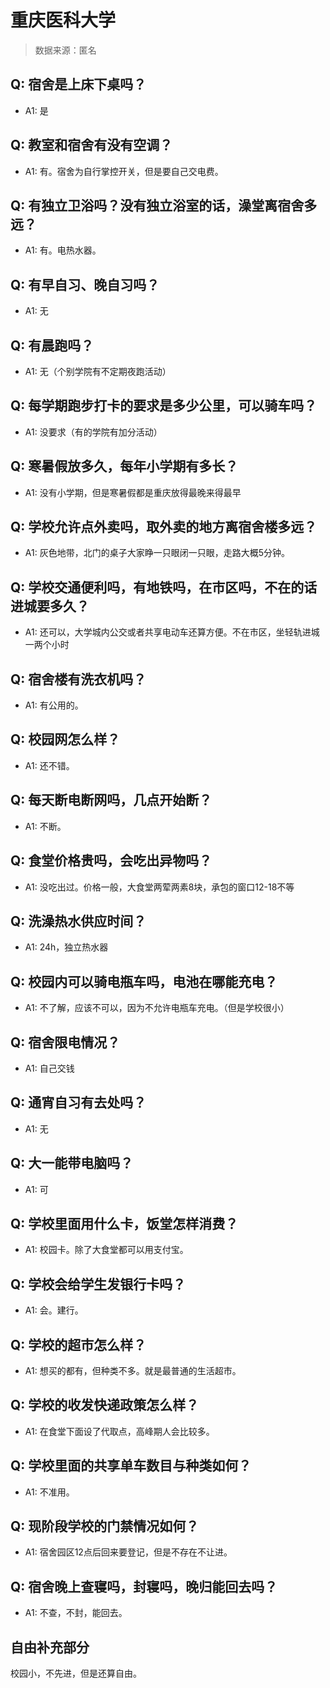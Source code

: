# 重庆医科大学

> 数据来源：匿名

## Q: 宿舍是上床下桌吗？

- A1: 是

## Q: 教室和宿舍有没有空调？

- A1: 有。宿舍为自行掌控开关，但是要自己交电费。

## Q: 有独立卫浴吗？没有独立浴室的话，澡堂离宿舍多远？

- A1: 有。电热水器。

## Q: 有早自习、晚自习吗？

- A1: 无

## Q: 有晨跑吗？

- A1: 无（个别学院有不定期夜跑活动）

## Q: 每学期跑步打卡的要求是多少公里，可以骑车吗？

- A1: 没要求（有的学院有加分活动）

## Q: 寒暑假放多久，每年小学期有多长？

- A1: 没有小学期，但是寒暑假都是重庆放得最晚来得最早

## Q: 学校允许点外卖吗，取外卖的地方离宿舍楼多远？

- A1: 灰色地带，北门的桌子大家睁一只眼闭一只眼，走路大概5分钟。

## Q: 学校交通便利吗，有地铁吗，在市区吗，不在的话进城要多久？

- A1: 还可以，大学城内公交或者共享电动车还算方便。不在市区，坐轻轨进城一两个小时

## Q: 宿舍楼有洗衣机吗？

- A1: 有公用的。

## Q: 校园网怎么样？

- A1: 还不错。

## Q: 每天断电断网吗，几点开始断？

- A1: 不断。

## Q: 食堂价格贵吗，会吃出异物吗？

- A1: 没吃出过。价格一般，大食堂两荤两素8块，承包的窗口12-18不等

## Q: 洗澡热水供应时间？

- A1: 24h，独立热水器

## Q: 校园内可以骑电瓶车吗，电池在哪能充电？

- A1: 不了解，应该不可以，因为不允许电瓶车充电。（但是学校很小）

## Q: 宿舍限电情况？

- A1: 自己交钱

## Q: 通宵自习有去处吗？

- A1: 无

## Q: 大一能带电脑吗？

- A1: 可

## Q: 学校里面用什么卡，饭堂怎样消费？

- A1: 校园卡。除了大食堂都可以用支付宝。

## Q: 学校会给学生发银行卡吗？

- A1: 会。建行。

## Q: 学校的超市怎么样？

- A1: 想买的都有，但种类不多。就是最普通的生活超市。

## Q: 学校的收发快递政策怎么样？

- A1: 在食堂下面设了代取点，高峰期人会比较多。

## Q: 学校里面的共享单车数目与种类如何？

- A1: 不准用。

## Q: 现阶段学校的门禁情况如何？

- A1: 宿舍园区12点后回来要登记，但是不存在不让进。

## Q: 宿舍晚上查寝吗，封寝吗，晚归能回去吗？

- A1: 不查，不封，能回去。

## 自由补充部分

校园小，不先进，但是还算自由。